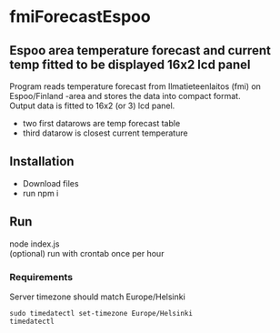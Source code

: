 # fmiForecastEspoo

## Espoo area temperature forecast and current temp fitted to be displayed 16x2 lcd panel

Program reads temperature forecast from Ilmatieteenlaitos (fmi)
on Espoo/Finland -area and stores the data into compact format.   
Output data is fitted to  16x2 (or 3) lcd panel.
* two first datarows are temp forecast table
* third datarow is closest current temperature

## Installation
 * Download files
 * run npm i 
## Run
 node index.js   
 (optional) run with crontab once per hour

 ### Requirements   
 Server timezone should match Europe/Helsinki   
 ``` 
 sudo timedatectl set-timezone Europe/Helsinki   
 timedatectl
 ```
    


